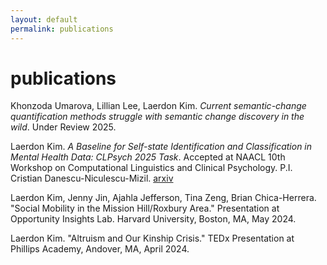 ```yaml
---
layout: default
permalink: publications
---
```


<div class="t-hackcss" style="margin: 2rem 0;"></div>

# publications

<div class="publication">
  <p>
    Khonzoda Umarova, Lillian Lee, Laerdon Kim. <span style="font-style: italic;">Current semantic-change quantification methods struggle with semantic change discovery in the wild</span>. Under Review 2025.
  </p>
</div>

<div class="publication">
  <p>
    Laerdon Kim. <span style="font-style: italic;">A Baseline for Self-state Identification and Classification in Mental Health Data: CLPsych 2025 Task</span>. Accepted at NAACL 10th Workshop on Computational Linguistics and Clinical Psychology. P.I. Cristian Danescu-Niculescu-Mizil. <a href="http://arxiv.org/abs/2504.14066" target="_blank">arxiv</a>
  </p>
</div>

<div class="publication">
  <p>
    Laerdon Kim, Jenny Jin, Ajahla Jefferson, Tina Zeng, Brian Chica-Herrera. "Social Mobility in the Mission Hill/Roxbury Area." Presentation at Opportunity Insights Lab. Harvard University, Boston, MA, May 2024.
  </p>
</div>

<div class="publication">
  <p>
    Laerdon Kim. "Altruism and Our Kinship Crisis." TEDx Presentation at Phillips Academy,
    Andover, MA, April 2024.
  </p>
</div>
